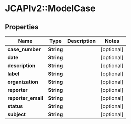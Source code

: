 # JCAPIv2::ModelCase

## Properties
Name | Type | Description | Notes
------------ | ------------- | ------------- | -------------
**case_number** | **String** |  | [optional] 
**date** | **String** |  | [optional] 
**description** | **String** |  | [optional] 
**label** | **String** |  | [optional] 
**organization** | **String** |  | [optional] 
**reporter** | **String** |  | [optional] 
**reporter_email** | **String** |  | [optional] 
**status** | **String** |  | [optional] 
**subject** | **String** |  | [optional] 


